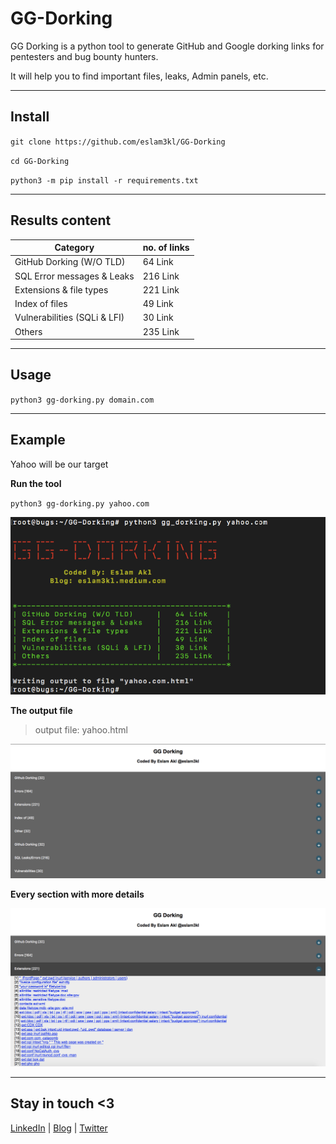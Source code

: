 # GG-Dorking
GG Dorking is a python tool to generate GitHub and Google dorking links for pentesters and bug bounty hunters.

It will help you to find important files, leaks, Admin panels, etc. 

----------------------------------------------------------------------
## Install

`git clone https://github.com/eslam3kl/GG-Dorking`

`cd GG-Dorking`

`python3 -m pip install -r requirements.txt`

----------------------------------------------------------------------
## Results content

| Category                     | no. of links   |
|------------------------------|----------------|
| GitHub Dorking (W/O TLD)     | 64 Link        |
| SQL Error messages & Leaks   | 216 Link       |
| Extensions & file types      | 221 Link       |
| Index of files               | 49 Link        |
| Vulnerabilities (SQLi & LFI) | 30 Link        |
| Others                       | 235 Link       |

----------------------------------------------------------------------
## Usage

`python3 gg-dorking.py domain.com`

----------------------------------------------------------------------
## Example

Yahoo will be our target

**Run the tool**

`python3 gg-dorking.py yahoo.com`

![Run_tool](https://github.com/eslam3kl/GG-Dorking/blob/main/screenshots/start.png)

**The output file**

> output file: yahoo.html


![output](https://github.com/eslam3kl/GG-Dorking/blob/main/screenshots/results1.png)


**Every section with more details**


![details](https://github.com/eslam3kl/GG-Dorking/blob/main/screenshots/results2.png)


----------------------------------------

## Stay in touch <3 
[LinkedIn](https://www.linkedin.com/in/eslam3kl/) | [Blog](https://eslam3kl.medium.com/)  |  [Twitter](https://twitter.com/eslam3kll)
